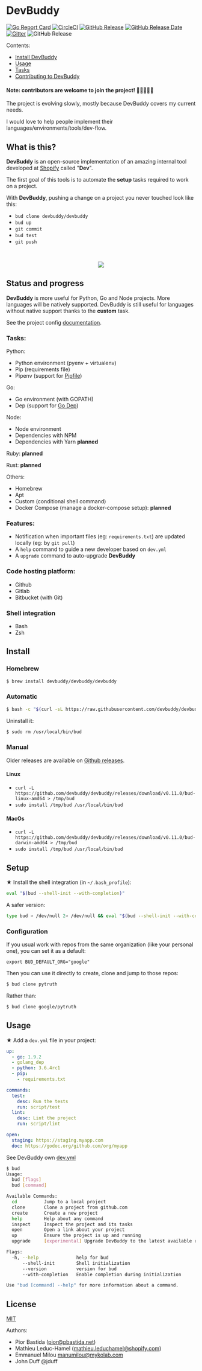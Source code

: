 # DevBuddy

[![Go Report Card](https://goreportcard.com/badge/github.com/devbuddy/devbuddy)](https://goreportcard.com/report/github.com/devbuddy/devbuddy)
[![CircleCI](https://circleci.com/gh/devbuddy/devbuddy.svg?style=svg)](https://circleci.com/gh/devbuddy/devbuddy)
[![GitHub Release](https://img.shields.io/github/release/devbuddy/devbuddy.svg)](https://github.com/devbuddy/devbuddy/releases/latest)
[![GitHub Release Date](https://img.shields.io/github/release-date/devbuddy/devbuddy.svg)](https://github.com/devbuddy/devbuddy/releases/latest)
[![Gitter](https://img.shields.io/badge/Discussions%20on-Gitter-crimson.svg?logo=gitter&style=flat)](https://gitter.im/devbuddy)
![GitHub Release](https://img.shields.io/badge/license-MIT-green.svg)

Contents:
- [Install DevBuddy](#install)
- [Usage](#usage)
- [Tasks](docs/Config.md)
- [Contributing to DevBuddy](docs/CONTRIBUTING.md)

#### Note: contributors are welcome to join the project! 👩‍💻👨‍💻🤖

The project is evolving slowly, mostly because DevBuddy covers my current needs.

I would love to help people implement their languages/environments/tools/dev-flow.

## What is this?

**DevBuddy** is an open-source implementation of an amazing internal tool developed at
[Shopify](https://engineering.shopify.com) called "**Dev**".

The first goal of this tools is to automate the **setup** tasks required to work on a project.

With **DevBuddy**, pushing a change on a project you never touched look like this:

- `bud clone devbuddy/devbuddy`
- `bud up`
- `git commit`
- `bud test`
- `git push`

<br>
<p align="center"><img src="/docs/demo.gif?raw=true"/></p>

## Status and progress

**DevBuddy** is more useful for Python, Go and Node projects. More languages will be natively
supported. DevBuddy is still useful for languages without native support thanks to the **custom** task.

See the project config [documentation](docs/Config.md).

### Tasks:

Python:
- Python environment (pyenv + virtualenv)
- Pip (requirements file)
- Pipenv (support for [Pipfile](https://github.com/pypa/pipfile))

Go:
- Go environment (with GOPATH)
- Dep (support for [Go Dep](https://github.com/golang/dep))

Node:
- Node environment
- Dependencies with NPM
- Dependencies with Yarn **planned**

Ruby: **planned**

Rust: **planned**

Others:
- Homebrew
- Apt
- Custom (conditional shell command)
- Docker Compose (manage a docker-compose setup): **planned**

### Features:

- Notification when important files (eg: `requirements.txt`) are updated locally
  (eg: by `git pull`)
- A `help` command to guide a new developer based on `dev.yml`
- A `upgrade` command to auto-upgrade **DevBuddy**

### Code hosting platform:

- Github
- Gitlab
- Bitbucket (with Git)

### Shell integration

- Bash
- Zsh

## Install

### Homebrew

```bash
$ brew install devbuddy/devbuddy/devbuddy
```

### Automatic

```bash
$ bash -c "$(curl -sL https://raw.githubusercontent.com/devbuddy/devbuddy/master/install.sh)"
```

Uninstall it:
```bash
$ sudo rm /usr/local/bin/bud
```

### Manual

Older releases are available on [Github releases](https://github.com/devbuddy/devbuddy/releases).

#### Linux

- ```curl -L https://github.com/devbuddy/devbuddy/releases/download/v0.11.0/bud-linux-amd64 > /tmp/bud```
- ```sudo install /tmp/bud /usr/local/bin/bud```

#### MacOs

- ```curl -L https://github.com/devbuddy/devbuddy/releases/download/v0.11.0/bud-darwin-amd64 > /tmp/bud```
- ```sudo install /tmp/bud /usr/local/bin/bud```

## Setup

★ Install the shell integration (in `~/.bash_profile`):
```bash
eval "$(bud --shell-init --with-completion)"
```

A safer version:
```bash
type bud > /dev/null 2> /dev/null && eval "$(bud --shell-init --with-completion)"
```

### Configuration

If you usual work with repos from the same organization (like your personal one), you can set it as a default:

```
export BUD_DEFAULT_ORG="google"
```

Then you can use it directly to create, clone and jump to those repos:
```bash
$ bud clone pytruth
```
Rather than:
```bash
$ bud clone google/pytruth
```

## Usage

★ Add a `dev.yml` file in your project:
```yaml
up:
  - go: 1.9.2
  - golang_dep
  - python: 3.6.4rc1
  - pip:
    - requirements.txt

commands:
  test:
    desc: Run the tests
    run: script/test
  lint:
    desc: Lint the project
    run: script/lint

open:
  staging: https://staging.myapp.com
  doc: https://godoc.org/github.com/org/myapp
```
See DevBuddy own [dev.yml](dev.yml)

```bash
$ bud
Usage:
  bud [flags]
  bud [command]

Available Commands:
  cd          Jump to a local project
  clone       Clone a project from github.com
  create      Create a new project
  help        Help about any command
  inspect     Inspect the project and its tasks
  open        Open a link about your project
  up          Ensure the project is up and running
  upgrade     [experimental] Upgrade DevBuddy to the latest available release.

Flags:
  -h, --help              help for bud
      --shell-init        Shell initialization
      --version           version for bud
      --with-completion   Enable completion during initialization

Use "bud [command] --help" for more information about a command.
```

## License

[MIT](https://github.com/devbuddy/devbuddy/blob/master/LICENSE)

Authors:
- Pior Bastida (pior@pbastida.net)
- Mathieu Leduc-Hamel (mathieu.leduchamel@shopify.com)
- Emmanuel Milou <manumilou@mykolab.com>
- John Duff @jduff
